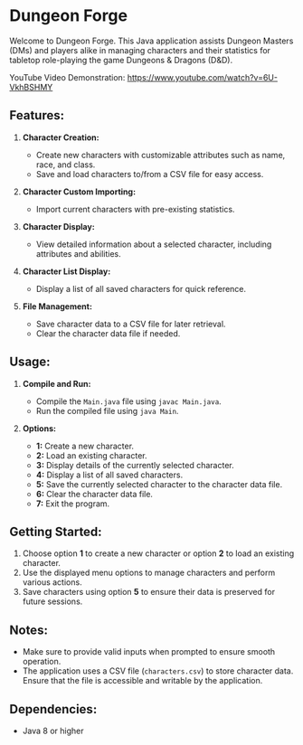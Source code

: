 # Dungeon Forge

Welcome to Dungeon Forge. 
This Java application assists Dungeon Masters (DMs) and players alike in managing characters and their statistics for tabletop role-playing the game Dungeons & Dragons (D&D).

YouTube Video Demonstration:
https://www.youtube.com/watch?v=6U-VkhBSHMY

## Features:

1. **Character Creation:**
   - Create new characters with customizable attributes such as name, race, and class.
   - Save and load characters to/from a CSV file for easy access.

2. **Character Custom Importing:**
   - Import current characters with pre-existing statistics.

3. **Character Display:**
   - View detailed information about a selected character, including attributes and abilities.

4. **Character List Display:**
   - Display a list of all saved characters for quick reference.

5. **File Management:**
   - Save character data to a CSV file for later retrieval.
   - Clear the character data file if needed.

## Usage:

1. **Compile and Run:**
   - Compile the `Main.java` file using `javac Main.java`.
   - Run the compiled file using `java Main`.

2. **Options:**
   - **1:** Create a new character.
   - **2:** Load an existing character.
   - **3:** Display details of the currently selected character.
   - **4:** Display a list of all saved characters.
   - **5:** Save the currently selected character to the character data file.
   - **6:** Clear the character data file.
   - **7:** Exit the program.

## Getting Started:

1. Choose option **1** to create a new character or option **2** to load an existing character.
2. Use the displayed menu options to manage characters and perform various actions.
3. Save characters using option **5** to ensure their data is preserved for future sessions.

## Notes:

- Make sure to provide valid inputs when prompted to ensure smooth operation.
- The application uses a CSV file (`characters.csv`) to store character data. Ensure that the file is accessible and writable by the application.

## Dependencies:

- Java 8 or higher